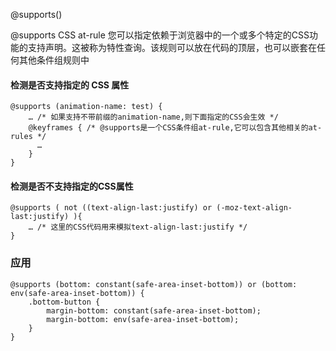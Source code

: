 @supports()

@supports CSS at-rule 您可以指定依赖于浏览器中的一个或多个特定的CSS功能的支持声明。这被称为特性查询。该规则可以放在代码的顶层，也可以嵌套在任何其他条件组规则中

#### 检测是否支持指定的 CSS 属性

```
@supports (animation-name: test) {
    … /* 如果支持不带前缀的animation-name,则下面指定的CSS会生效 */
    @keyframes { /* @supports是一个CSS条件组at-rule,它可以包含其他相关的at-rules */
      …
    }
}
```

#### 检测是否不支持指定的CSS属性

```
@supports ( not ((text-align-last:justify) or (-moz-text-align-last:justify) ){
    … /* 这里的CSS代码用来模拟text-align-last:justify */
}
```


### 应用

```
@supports (bottom: constant(safe-area-inset-bottom)) or (bottom: env(safe-area-inset-bottom)) { 
    .bottom-button {
        margin-bottom: constant(safe-area-inset-bottom);
        margin-bottom: env(safe-area-inset-bottom);  
    }
}
```